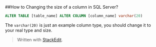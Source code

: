 ##How to Changing the size of a column in SQL Server?

```SQL
ALTER TABLE [table_name] ALTER COLUMN [column_name] varchar(20)
```

The `varchar(20)` is just an example column type, you should change it to your real type and size.


> Written with [StackEdit](https://stackedit.io/).